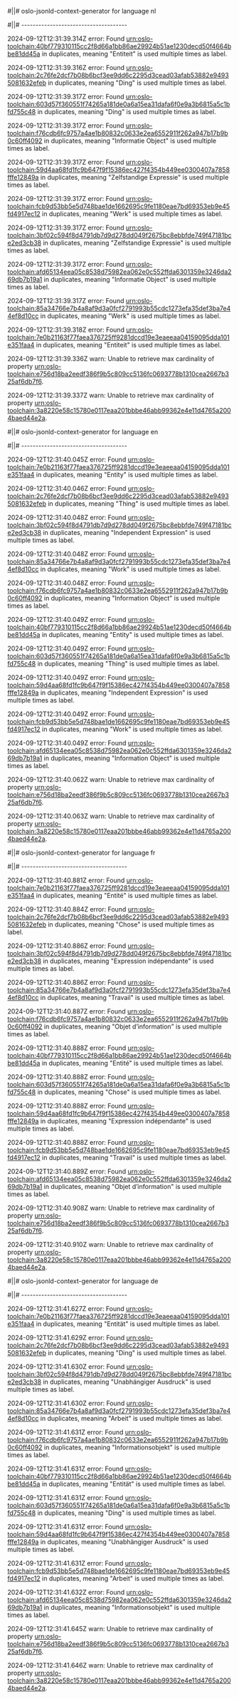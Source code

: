 #||# oslo-jsonld-context-generator for language nl  

#||# -------------------------------------  

2024-09-12T12:31:39.314Z error: Found [urn:oslo-toolchain:40bf779310115cc2f8d66a1bb86ae29924b51ae1230decd50f4664bbe81dd45a](all-cultureel-erfgoed-event-ap.jsonld#L5296) in duplicates, meaning "Entiteit" is used multiple times as label.

2024-09-12T12:31:39.316Z error: Found [urn:oslo-toolchain:2c76fe2dcf7b08b6bcf3ee9dd6c2295d3cead03afab53882e94935081632efeb](all-cultureel-erfgoed-event-ap.jsonld#L641) in duplicates, meaning "Ding" is used multiple times as label.

2024-09-12T12:31:39.317Z error: Found [urn:oslo-toolchain:603d57f360551f74265a181de0a6a15ea31dafa6f0e9a3b6815a5c1bfd755c48](all-cultureel-erfgoed-event-ap.jsonld#L5325) in duplicates, meaning "Ding" is used multiple times as label.

2024-09-12T12:31:39.317Z error: Found [urn:oslo-toolchain:f76cdb6fc9757a4ae1b80832c0633e2ea6552911f262a947b17b9b0c60ff4092](all-cultureel-erfgoed-event-ap.jsonld#L800) in duplicates, meaning "Informatie Object" is used multiple times as label.

2024-09-12T12:31:39.317Z error: Found [urn:oslo-toolchain:59d4aa68fd1fc9b647f9f15386ec427f4354b449ee0300407a7858fffe12849a](all-cultureel-erfgoed-event-ap.jsonld#L5354) in duplicates, meaning "Zelfstandige Expressie" is used multiple times as label.

2024-09-12T12:31:39.317Z error: Found [urn:oslo-toolchain:fcb9d53bb5e5d748bae1de1662695c9fe1180eae7bd69353eb9e45fd4917ec12](all-cultureel-erfgoed-event-ap.jsonld#L5383) in duplicates, meaning "Werk" is used multiple times as label.

2024-09-12T12:31:39.317Z error: Found [urn:oslo-toolchain:3bf02c594f8d4791db7d9d278dd049f2675bc8ebbfde749f47181bce2ed3cb38](all-cultureel-erfgoed-event-ap.jsonld#L1170) in duplicates, meaning "Zelfstandige Expressie" is used multiple times as label.

2024-09-12T12:31:39.317Z error: Found [urn:oslo-toolchain:afd65134eea05c8538d75982ea062e0c552ffda6301359e3246da269db7b19a1](all-cultureel-erfgoed-event-ap.jsonld#L5412) in duplicates, meaning "Informatie Object" is used multiple times as label.

2024-09-12T12:31:39.317Z error: Found [urn:oslo-toolchain:85a34766e7b4a8af9d3a0fcf2791993b55cdc1273efa35def3ba7e44ef8d10cc](all-cultureel-erfgoed-event-ap.jsonld#L1204) in duplicates, meaning "Werk" is used multiple times as label.

2024-09-12T12:31:39.318Z error: Found [urn:oslo-toolchain:7e0b21163f77faea376725ff9281dccd19e3eaeeaa04159095dda101e351faa4](all-cultureel-erfgoed-event-ap.jsonld#L1538) in duplicates, meaning "Entiteit" is used multiple times as label.

2024-09-12T12:31:39.336Z warn: Unable to retrieve max cardinality of property [urn:oslo-toolchain:e756d18ba2eedf386f9b5c809cc5136fc0693778b1310cea2667b325af6db7f6](all-cultureel-erfgoed-event-ap.jsonld#L4596).

2024-09-12T12:31:39.337Z warn: Unable to retrieve max cardinality of property [urn:oslo-toolchain:3a8220e58c15780e0117eaa201bbbe46abb99362e4e11d4765a2004baed44e2a](all-cultureel-erfgoed-event-ap.jsonld#L4853).

#||# oslo-jsonld-context-generator for language en  

#||# -------------------------------------  

2024-09-12T12:31:40.045Z error: Found [urn:oslo-toolchain:7e0b21163f77faea376725ff9281dccd19e3eaeeaa04159095dda101e351faa4](all-cultureel-erfgoed-event-ap.jsonld#L1538) in duplicates, meaning "Entity" is used multiple times as label.

2024-09-12T12:31:40.046Z error: Found [urn:oslo-toolchain:2c76fe2dcf7b08b6bcf3ee9dd6c2295d3cead03afab53882e94935081632efeb](all-cultureel-erfgoed-event-ap.jsonld#L641) in duplicates, meaning "Thing" is used multiple times as label.

2024-09-12T12:31:40.048Z error: Found [urn:oslo-toolchain:3bf02c594f8d4791db7d9d278dd049f2675bc8ebbfde749f47181bce2ed3cb38](all-cultureel-erfgoed-event-ap.jsonld#L1170) in duplicates, meaning "Independent Expression" is used multiple times as label.

2024-09-12T12:31:40.048Z error: Found [urn:oslo-toolchain:85a34766e7b4a8af9d3a0fcf2791993b55cdc1273efa35def3ba7e44ef8d10cc](all-cultureel-erfgoed-event-ap.jsonld#L1204) in duplicates, meaning "Work" is used multiple times as label.

2024-09-12T12:31:40.048Z error: Found [urn:oslo-toolchain:f76cdb6fc9757a4ae1b80832c0633e2ea6552911f262a947b17b9b0c60ff4092](all-cultureel-erfgoed-event-ap.jsonld#L800) in duplicates, meaning "Information Object" is used multiple times as label.

2024-09-12T12:31:40.049Z error: Found [urn:oslo-toolchain:40bf779310115cc2f8d66a1bb86ae29924b51ae1230decd50f4664bbe81dd45a](all-cultureel-erfgoed-event-ap.jsonld#L5296) in duplicates, meaning "Entity" is used multiple times as label.

2024-09-12T12:31:40.049Z error: Found [urn:oslo-toolchain:603d57f360551f74265a181de0a6a15ea31dafa6f0e9a3b6815a5c1bfd755c48](all-cultureel-erfgoed-event-ap.jsonld#L5325) in duplicates, meaning "Thing" is used multiple times as label.

2024-09-12T12:31:40.049Z error: Found [urn:oslo-toolchain:59d4aa68fd1fc9b647f9f15386ec427f4354b449ee0300407a7858fffe12849a](all-cultureel-erfgoed-event-ap.jsonld#L5354) in duplicates, meaning "Independent Expression" is used multiple times as label.

2024-09-12T12:31:40.049Z error: Found [urn:oslo-toolchain:fcb9d53bb5e5d748bae1de1662695c9fe1180eae7bd69353eb9e45fd4917ec12](all-cultureel-erfgoed-event-ap.jsonld#L5383) in duplicates, meaning "Work" is used multiple times as label.

2024-09-12T12:31:40.049Z error: Found [urn:oslo-toolchain:afd65134eea05c8538d75982ea062e0c552ffda6301359e3246da269db7b19a1](all-cultureel-erfgoed-event-ap.jsonld#L5412) in duplicates, meaning "Information Object" is used multiple times as label.

2024-09-12T12:31:40.062Z warn: Unable to retrieve max cardinality of property [urn:oslo-toolchain:e756d18ba2eedf386f9b5c809cc5136fc0693778b1310cea2667b325af6db7f6](all-cultureel-erfgoed-event-ap.jsonld#L4596).

2024-09-12T12:31:40.063Z warn: Unable to retrieve max cardinality of property [urn:oslo-toolchain:3a8220e58c15780e0117eaa201bbbe46abb99362e4e11d4765a2004baed44e2a](all-cultureel-erfgoed-event-ap.jsonld#L4853).

#||# oslo-jsonld-context-generator for language fr  

#||# -------------------------------------  

2024-09-12T12:31:40.881Z error: Found [urn:oslo-toolchain:7e0b21163f77faea376725ff9281dccd19e3eaeeaa04159095dda101e351faa4](all-cultureel-erfgoed-event-ap.jsonld#L1538) in duplicates, meaning "Entité" is used multiple times as label.

2024-09-12T12:31:40.884Z error: Found [urn:oslo-toolchain:2c76fe2dcf7b08b6bcf3ee9dd6c2295d3cead03afab53882e94935081632efeb](all-cultureel-erfgoed-event-ap.jsonld#L641) in duplicates, meaning "Chose" is used multiple times as label.

2024-09-12T12:31:40.886Z error: Found [urn:oslo-toolchain:3bf02c594f8d4791db7d9d278dd049f2675bc8ebbfde749f47181bce2ed3cb38](all-cultureel-erfgoed-event-ap.jsonld#L1170) in duplicates, meaning "Expression indépendante" is used multiple times as label.

2024-09-12T12:31:40.886Z error: Found [urn:oslo-toolchain:85a34766e7b4a8af9d3a0fcf2791993b55cdc1273efa35def3ba7e44ef8d10cc](all-cultureel-erfgoed-event-ap.jsonld#L1204) in duplicates, meaning "Travail" is used multiple times as label.

2024-09-12T12:31:40.887Z error: Found [urn:oslo-toolchain:f76cdb6fc9757a4ae1b80832c0633e2ea6552911f262a947b17b9b0c60ff4092](all-cultureel-erfgoed-event-ap.jsonld#L800) in duplicates, meaning "Objet d’information" is used multiple times as label.

2024-09-12T12:31:40.888Z error: Found [urn:oslo-toolchain:40bf779310115cc2f8d66a1bb86ae29924b51ae1230decd50f4664bbe81dd45a](all-cultureel-erfgoed-event-ap.jsonld#L5296) in duplicates, meaning "Entité" is used multiple times as label.

2024-09-12T12:31:40.888Z error: Found [urn:oslo-toolchain:603d57f360551f74265a181de0a6a15ea31dafa6f0e9a3b6815a5c1bfd755c48](all-cultureel-erfgoed-event-ap.jsonld#L5325) in duplicates, meaning "Chose" is used multiple times as label.

2024-09-12T12:31:40.888Z error: Found [urn:oslo-toolchain:59d4aa68fd1fc9b647f9f15386ec427f4354b449ee0300407a7858fffe12849a](all-cultureel-erfgoed-event-ap.jsonld#L5354) in duplicates, meaning "Expression indépendante" is used multiple times as label.

2024-09-12T12:31:40.888Z error: Found [urn:oslo-toolchain:fcb9d53bb5e5d748bae1de1662695c9fe1180eae7bd69353eb9e45fd4917ec12](all-cultureel-erfgoed-event-ap.jsonld#L5383) in duplicates, meaning "Travail" is used multiple times as label.

2024-09-12T12:31:40.889Z error: Found [urn:oslo-toolchain:afd65134eea05c8538d75982ea062e0c552ffda6301359e3246da269db7b19a1](all-cultureel-erfgoed-event-ap.jsonld#L5412) in duplicates, meaning "Objet d’information" is used multiple times as label.

2024-09-12T12:31:40.908Z warn: Unable to retrieve max cardinality of property [urn:oslo-toolchain:e756d18ba2eedf386f9b5c809cc5136fc0693778b1310cea2667b325af6db7f6](all-cultureel-erfgoed-event-ap.jsonld#L4596).

2024-09-12T12:31:40.910Z warn: Unable to retrieve max cardinality of property [urn:oslo-toolchain:3a8220e58c15780e0117eaa201bbbe46abb99362e4e11d4765a2004baed44e2a](all-cultureel-erfgoed-event-ap.jsonld#L4853).

#||# oslo-jsonld-context-generator for language de  

#||# -------------------------------------  

2024-09-12T12:31:41.627Z error: Found [urn:oslo-toolchain:7e0b21163f77faea376725ff9281dccd19e3eaeeaa04159095dda101e351faa4](all-cultureel-erfgoed-event-ap.jsonld#L1538) in duplicates, meaning "Entität" is used multiple times as label.

2024-09-12T12:31:41.629Z error: Found [urn:oslo-toolchain:2c76fe2dcf7b08b6bcf3ee9dd6c2295d3cead03afab53882e94935081632efeb](all-cultureel-erfgoed-event-ap.jsonld#L641) in duplicates, meaning "Ding" is used multiple times as label.

2024-09-12T12:31:41.630Z error: Found [urn:oslo-toolchain:3bf02c594f8d4791db7d9d278dd049f2675bc8ebbfde749f47181bce2ed3cb38](all-cultureel-erfgoed-event-ap.jsonld#L1170) in duplicates, meaning "Unabhängiger Ausdruck" is used multiple times as label.

2024-09-12T12:31:41.630Z error: Found [urn:oslo-toolchain:85a34766e7b4a8af9d3a0fcf2791993b55cdc1273efa35def3ba7e44ef8d10cc](all-cultureel-erfgoed-event-ap.jsonld#L1204) in duplicates, meaning "Arbeit" is used multiple times as label.

2024-09-12T12:31:41.631Z error: Found [urn:oslo-toolchain:f76cdb6fc9757a4ae1b80832c0633e2ea6552911f262a947b17b9b0c60ff4092](all-cultureel-erfgoed-event-ap.jsonld#L800) in duplicates, meaning "Informationsobjekt" is used multiple times as label.

2024-09-12T12:31:41.631Z error: Found [urn:oslo-toolchain:40bf779310115cc2f8d66a1bb86ae29924b51ae1230decd50f4664bbe81dd45a](all-cultureel-erfgoed-event-ap.jsonld#L5296) in duplicates, meaning "Entität" is used multiple times as label.

2024-09-12T12:31:41.631Z error: Found [urn:oslo-toolchain:603d57f360551f74265a181de0a6a15ea31dafa6f0e9a3b6815a5c1bfd755c48](all-cultureel-erfgoed-event-ap.jsonld#L5325) in duplicates, meaning "Ding" is used multiple times as label.

2024-09-12T12:31:41.631Z error: Found [urn:oslo-toolchain:59d4aa68fd1fc9b647f9f15386ec427f4354b449ee0300407a7858fffe12849a](all-cultureel-erfgoed-event-ap.jsonld#L5354) in duplicates, meaning "Unabhängiger Ausdruck" is used multiple times as label.

2024-09-12T12:31:41.631Z error: Found [urn:oslo-toolchain:fcb9d53bb5e5d748bae1de1662695c9fe1180eae7bd69353eb9e45fd4917ec12](all-cultureel-erfgoed-event-ap.jsonld#L5383) in duplicates, meaning "Arbeit" is used multiple times as label.

2024-09-12T12:31:41.632Z error: Found [urn:oslo-toolchain:afd65134eea05c8538d75982ea062e0c552ffda6301359e3246da269db7b19a1](all-cultureel-erfgoed-event-ap.jsonld#L5412) in duplicates, meaning "Informationsobjekt" is used multiple times as label.

2024-09-12T12:31:41.645Z warn: Unable to retrieve max cardinality of property [urn:oslo-toolchain:e756d18ba2eedf386f9b5c809cc5136fc0693778b1310cea2667b325af6db7f6](all-cultureel-erfgoed-event-ap.jsonld#L4596).

2024-09-12T12:31:41.646Z warn: Unable to retrieve max cardinality of property [urn:oslo-toolchain:3a8220e58c15780e0117eaa201bbbe46abb99362e4e11d4765a2004baed44e2a](all-cultureel-erfgoed-event-ap.jsonld#L4853).

